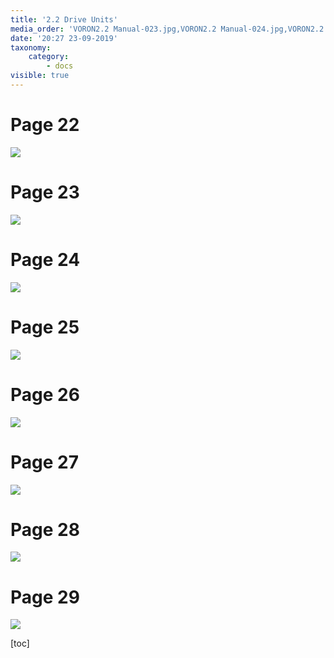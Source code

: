 ```yaml
---
title: '2.2 Drive Units'
media_order: 'VORON2.2 Manual-023.jpg,VORON2.2 Manual-024.jpg,VORON2.2 Manual-025.jpg,VORON2.2 Manual-026.jpg,VORON2.2 Manual-027.jpg,VORON2.2 Manual-028.jpg,VORON2.2 Manual-029.jpg,VORON2.2 Manual-030.jpg'
date: '20:27 23-09-2019'
taxonomy:
    category:
        - docs
visible: true
---
```



# Page 22
![](VORON2.2%20Manual-023.jpg)

# Page 23
![](VORON2.2%20Manual-024.jpg)

# Page 24
![](VORON2.2%20Manual-025.jpg)

# Page 25
![](VORON2.2%20Manual-026.jpg)

# Page 26
![](VORON2.2%20Manual-027.jpg)

# Page 27
![](VORON2.2%20Manual-028.jpg)

# Page 28
![](VORON2.2%20Manual-029.jpg)

# Page 29
![](VORON2.2%20Manual-030.jpg)

[toc]